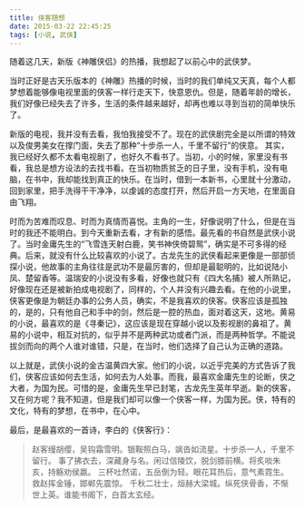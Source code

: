 ```yaml
---
title: 侠客随想
date: 2015-03-22 22:45:25
tags: [小说, 武侠]
---
```


随着这几天，新版《神雕侠侣》的热播，我想起了以前心中的武侠梦。

当时正好是古天乐版本的《神雕》热播的时候，当时的我们单纯又天真，每个人都梦想着能够像电视里面的侠客一样行走天下，快意恩仇。但是，随着年龄的增长，我们好像已经失去了许多，生活的条件越来越好，却再也难以寻到当初的简单快乐了。

新版的电视，我并没有去看，我怕我接受不了。现在的武侠剧完全是以所谓的特效以及俊男美女在撑门面，失去了那种“十步杀一人，千里不留行”的侠意。
其实，我已经好久都不太看电视剧了，也好久不看书了。当初，小的时候，家里没有书看，我总是想方设法的去找书看。在当初物质贫乏的日子里，没有手机，没有电脑，在书中，我却能找到真正的快乐。在当时，借到一本新书，心里就十分激动，回到家里，把手洗得干干净净，以虔诚的态度打开，然后开启一方天地，在里面自由飞翔。

时而为苦难而叹息、时而为真情而喜悦。主角的一生，好像说明了什么，但是在当时的我还不能明白。到今天重新去看，才有新的感悟。最先看的书自然是武侠小说了。当时金庸先生的“飞雪连天射白鹿，笑书神侠倚碧鸳”，确实是不可多得的经典。后来，就没有什么比较喜欢的小说了。古龙先生的武侠看起来更像是一部部侦探小说，他故事的主角往往是武功不是最厉害的，但却是最聪明的，比如说陆小凤、楚留香等。温瑞安的小说没有多看，好像也就只有《四大名捕》被人所熟记，好像现在还是被新拍成电视剧了，同样的，个人并没有兴趣去看。在他的小说里，侠客更像是为朝廷办事的公务人员，确实，不是我喜欢的侠客。侠客应该是孤独的，是的，只有他自己和手中的剑，然后是一腔的热血，面对着这天，这地。黄易的小说，最喜欢的是《寻秦记》，这应该是现在穿越小说以及影视剧的鼻祖了。黄易的小说中，相互对抗的，似乎并不是两种武功或者门派，而是两种哲学。不能说拔剑而向的两个人谁对谁错，只是，在当时，他们选择了自己认为正确的道路。

以上就是，武侠小说的金古温黄四大家。他们的小说，以近乎完美的方式告诉了我们，侠客应该如何去生活，如何去为人处事。而我，最喜欢金庸先生的论断，侠之大者，为国为民。可惜的是，金庸先生早已封笔，古龙先生英年早逝。新的侠客，又在何方呢？我不知道，但是我们却可以像一个侠客一样，为国为民。侠，特有的文化，特有的梦想，在书中，在心中。
       
最后，是最喜欢的一首诗，李白的《侠客行》：
> 赵客缦胡缨，吴钩霜雪明。银鞍照白马，飒沓如流星。十步杀一人，千里不留行。
事了拂衣去，深藏身与名。闲过信陵饮，脱剑膝前横。将炙啖朱亥，持觞劝侯嬴。
三杯吐然诺，五岳倒为轻。眼花耳热后，意气素霓生。救赵挥金锤，邯郸先震惊。
千秋二壮士，烜赫大梁城。纵死侠骨香，不惭世上英。谁能书阁下，白首太玄经。 
